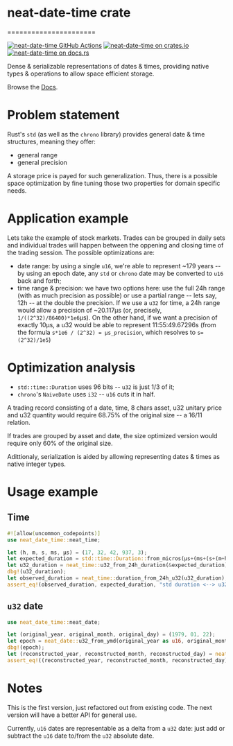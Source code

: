 # neat-date-time crate
======================

[gh-image]: https://github.com/zertyz/neat-date-time/workflows/Rust/badge.svg
[gh-checks]: https://github.com/zertyz/neat-date-time/actions/workflows/rust.yml
[cratesio-image]: https://img.shields.io/crates/v/neat-date-time.svg
[cratesio]: https://crates.io/crates/neat-date-time
[docsrs-image]: https://docs.rs/neat-date-time/badge.svg
[docsrs]: https://docs.rs/neat-date-time

[![neat-date-time GitHub Actions][gh-image]][gh-checks]
[![neat-date-time on crates.io][cratesio-image]][cratesio]
[![neat-date-time on docs.rs][docsrs-image]][docsrs]

Dense & serializable representations of dates & times, providing
native types & operations to allow space efficient storage.

Browse the [Docs][docsrs].


# Problem statement

Rust's `std` (as well as the `chrono` library) provides general date & time structures, meaning they offer:
   * general range
   * general precision

A storage price is payed for such generalization. Thus, there is a possible space optimization by fine tuning those two properties for domain specific needs.

# Application example

Lets take the example of stock markets. Trades can be grouped in daily sets and individual trades will happen between the oppening and closing time of the trading session. The possible optimizations are:
   * date range: by using a single `u16`, we're able to represent ~179 years -- by using an epoch date, any `std` or `chrono` date may be converted to `u16` back and forth;
   * time range & precision: we have two options here: use the full 24h range (with as much precision as possible) or use a partial range -- lets say, 12h -- at the double the precision. If we use a `u32` for time, a 24h range would allow a precision of ~20.117µs (or, precisely, `1/((2^32)/86400)*1e6`µs). On the other hand, if we want a precision of exactly 10µs, a u32 would be able to represent 11:55:49.67296s (from the formula `s*1e6 / (2^32) = µs_precision`, which resolves to `s=(2^32)/1e5`)

# Optimization analysis

   * `std::time::Duration` uses 96 bits -- `u32` is just 1/3 of it;
   * `chrono`'s `NaiveDate` uses `i32` -- `u16` cuts it in half.

A trading record consisting of a date, time, 8 chars asset, u32 unitary price and u32 quantity would require 68.75% of the original size -- a 16/11 relation.

If trades are grouped by asset and date, the size optimized version would require only 60% of the original size.

Adittionaly, serialization is aided by allowing representing dates & times as native integer types.

# Usage example

## Time
```rust
#![allow(uncommon_codepoints)]
use neat_date_time::neat_time;

let (h, m, s, ms, µs) = (17, 32, 42, 937, 3);
let expected_duration = std::time::Duration::from_micros(µs+(ms+(s+(m+h*60)*60)*1000)*1000);
let u32_duration = neat_time::u32_from_24h_duration(&expected_duration);
dbg!(u32_duration);
let observed_duration = neat_time::duration_from_24h_u32(u32_duration);
assert_eq!(observed_duration, expected_duration, "std duration <--> u32 conversions failed");
```

## `u32` date
```rust
use neat_date_time::neat_date;

let (original_year, original_month, original_day) = (1979, 01, 22);
let epoch = neat_date::u32_from_ymd(original_year as u16, original_month as u8, original_day as u8);
dbg!(epoch);
let (reconstructed_year, reconstructed_month, reconstructed_day) = neat_date::ymd_from_u32(epoch);
assert_eq!((reconstructed_year, reconstructed_month, reconstructed_day), (original_year, original_month, original_day), "naive dates <--> u32 conversions failed");
```


# Notes

This is the first version, just refactored out from existing code. The next version will have a better API for general use.

Currently, `u16` dates are representable as a delta from a `u32` date: just add or subtract the `u16` date to/from the `u32` absolute date.